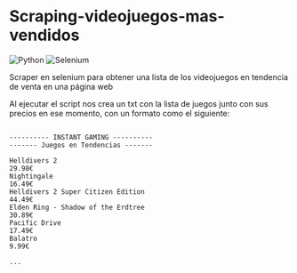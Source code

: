 # Scraping-videojuegos-mas-vendidos
![Python](https://img.shields.io/badge/python-3670A0?style=for-the-badge&logo=python&logoColor=ffdd54)
![Selenium](https://img.shields.io/badge/-selenium-%43B02A?style=for-the-badge&logo=selenium&logoColor=white)

Scraper en selenium para obtener una lista de los videojuegos en tendencia de venta en una página web

Al ejecutar el script nos crea un txt con la lista de juegos junto con sus precios en ese momento, con un formato como el siguiente:

```

---------- INSTANT GAMING ----------
------- Juegos en Tendencias -------

Helldivers 2
29.98€
Nightingale
16.49€
Helldivers 2 Super Citizen Edition
44.49€
Elden Ring - Shadow of the Erdtree
30.89€
Pacific Drive
17.49€
Balatro
9.99€

...

```